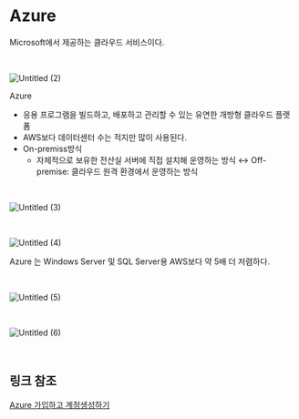# Azure
Microsoft에서 제공하는 클라우드 서비스이다.

<br>

![Untitled (2)](https://user-images.githubusercontent.com/59812251/168274055-91d1e3d6-d428-4d16-af5d-beb776a45772.png)

Azure
- 응용 프로그램을 빌드하고, 배포하고 관리할 수 있는 유연한 개방형 클라우드 플랫폼
- AWS보다 데이터센터 수는 적지만 많이 사용된다.
- On-premiss방식
    - 자체적으로 보유한 전산실 서버에 직접 설치해 운영하는 방식 ↔ Off-premise: 클라우드 원격 환경에서 운영하는 방식

<br>

![Untitled (3)](https://user-images.githubusercontent.com/59812251/168274062-7c597ee1-0bee-4d9c-9e02-be7ee1460e60.png)

<br>

![Untitled (4)](https://user-images.githubusercontent.com/59812251/168274071-24f1e6f6-3c4a-4faf-b13b-9da237438484.png)

Azure 는 Windows Server 및 SQL Server용 AWS보다 약 5배 더 저렴하다.

<br>

![Untitled (5)](https://user-images.githubusercontent.com/59812251/168274087-eb98bffa-66b5-4bba-a4cf-bcc1a0cc8a90.png)

<br>

![Untitled (6)](https://user-images.githubusercontent.com/59812251/168274097-59d20f15-851b-423e-bb69-e4ee55abc6d0.png)

<br>

## 링크 참조

[Azure 가입하고 계정생성하기](https://programuniverse.tistory.com/6)